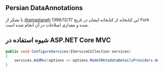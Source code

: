 ## Persian DataAnnotations
با تشکر از [@amastaneh](https://github.com/amastaneh) این کتابخانه از کتابخانه ایشان در تاریخ 1396/12/17 Fork شده و مقداری اصلاحات در آن انجام شده است.

## شیوه استفاده در ASP.NET Core MVC

```c#
public void ConfigureServices(IServiceCollection services)
{
    services.AddMvc(options => options.ModelMetadataDetailsProviders.Add(new NetCorePersianAnnotations.PersianValidationMetadataProvider()));
}
```
